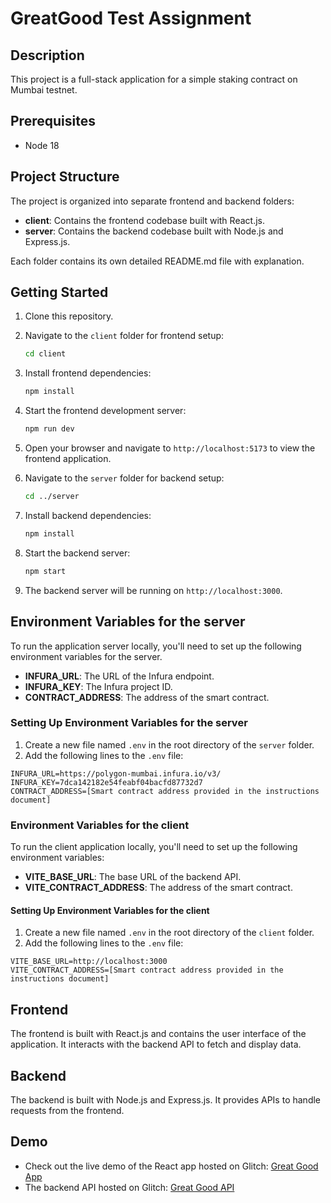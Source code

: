 # GreatGood Test Assignment

## Description

This project is a full-stack application for a simple staking contract on Mumbai testnet.

## Prerequisites

-   Node 18

## Project Structure

The project is organized into separate frontend and backend folders:

-   **client**: Contains the frontend codebase built with React.js.
-   **server**: Contains the backend codebase built with Node.js and Express.js.

Each folder contains its own detailed README.md file with explanation.

## Getting Started

1. Clone this repository.
2. Navigate to the `client` folder for frontend setup:
    ```bash
    cd client
    ```
3. Install frontend dependencies:
    ```bash
    npm install
    ```
4. Start the frontend development server:
    ```bash
    npm run dev
    ```
5. Open your browser and navigate to `http://localhost:5173` to view the frontend application.

6. Navigate to the `server` folder for backend setup:
    ```bash
    cd ../server
    ```
7. Install backend dependencies:
    ```bash
    npm install
    ```
8. Start the backend server:
    ```bash
    npm start
    ```
9. The backend server will be running on `http://localhost:3000`.

## Environment Variables for the server

To run the application server locally, you'll need to set up the following environment variables for the server.

-   **INFURA_URL**: The URL of the Infura endpoint.
-   **INFURA_KEY**: The Infura project ID.
-   **CONTRACT_ADDRESS**: The address of the smart contract.

### Setting Up Environment Variables for the server

1. Create a new file named `.env` in the root directory of the `server` folder.
2. Add the following lines to the `.env` file:

```
INFURA_URL=https://polygon-mumbai.infura.io/v3/
INFURA_KEY=7dca142182e54feabf04bacfd87732d7
CONTRACT_ADDRESS=[Smart contract address provided in the instructions document]

```

### Environment Variables for the client

To run the client application locally, you'll need to set up the following environment variables:

-   **VITE_BASE_URL**: The base URL of the backend API.
-   **VITE_CONTRACT_ADDRESS**: The address of the smart contract.

#### Setting Up Environment Variables for the client

1. Create a new file named `.env` in the root directory of the `client` folder.
2. Add the following lines to the `.env` file:

```
VITE_BASE_URL=http://localhost:3000
VITE_CONTRACT_ADDRESS=[Smart contract address provided in the instructions document]

```

## Frontend

The frontend is built with React.js and contains the user interface of the application. It interacts with the backend API to fetch and display data.

## Backend

The backend is built with Node.js and Express.js. It provides APIs to handle requests from the frontend.

## Demo

-   Check out the live demo of the React app hosted on Glitch: [Great Good App](https://great-good-app.glitch.me/)
-   The backend API hosted on Glitch: [Great Good API](https://great-good-api.glitch.me/)

```

```
